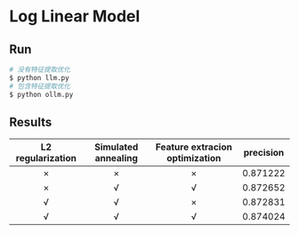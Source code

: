 # Log Linear Model

## Run

```sh
# 没有特征提取优化
$ python llm.py
# 包含特征提取优化
$ python ollm.py
```

## Results

| L2 regularization | Simulated annealing | Feature extracion optimization | precision |
| :---------------: | :-----------------: | :----------------------------: | :-------: |
|         ×         |          ×          |               ×                | 0.871222  |
|         ×         |          √          |               √                | 0.872652  |
|         √         |          √          |               ×                | 0.872831  |
|         √         |          √          |               √                | 0.874024  |

